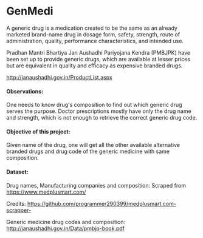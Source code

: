 # GenMedi

A generic drug is a medication created to be the same as an already marketed brand-name drug in dosage form, safety, strength, route of administration, quality, performance characteristics, and intended use.

Pradhan Mantri Bhartiya Jan Aushadhi Pariyojana Kendra (PMBJPK) have been set up to provide generic drugs, which are available at lesser prices but are equivalent in quality and efficacy as expensive branded drugs. 

http://janaushadhi.gov.in/ProductList.aspx 

#### Observations:

One needs to know drug's composition to find out which generic drug serves the purpose.
Doctor prescriptions mostly have only the drug name and strength, which is not enough to retrieve the correct generic drug code.

#### Objective of this project:

Given name of the drug, one will get all the other available alternative branded drugs and drug code of the generic medicine  with same composition.

#### Dataset:

Drug names, Manufacturing companies and composition: Scraped from https://www.medplusmart.com/

Credits: https://github.com/programmer290399/medplusmart.com-scrapper-


Generic medicine drug codes and composition:  http://janaushadhi.gov.in/Data/pmbjp-book.pdf

